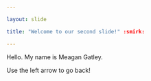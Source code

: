 ```yaml
---

layout: slide

title: "Welcome to our second slide!" :smirk:

---
```


Hello. My name is Meagan Gatley.

Use the left arrow to go back!
